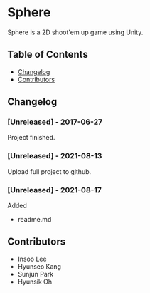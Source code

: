 # Sphere
Sphere is a 2D shoot'em up game using Unity.

## Table of Contents
- [Changelog](#Changelog)
- [Contributors](#Contributors)

## Changelog
### [Unreleased] - 2017-06-27
Project finished.
### [Unreleased] - 2021-08-13
Upload full project to github.
### [Unreleased] - 2021-08-17
Added
- readme.md

## Contributors
- Insoo Lee
- Hyunseo Kang
- Sunjun Park
- Hyunsik Oh 
